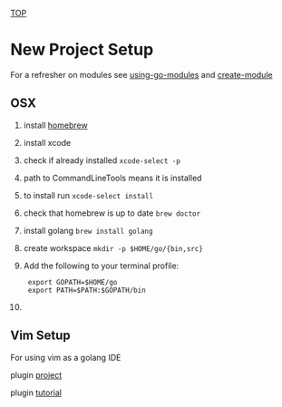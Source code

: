 [TOP](../../README.md)

# New Project Setup
For a refresher on modules see [using-go-modules](https://go.dev/blog/using-go-modules) and [create-module](https://go.dev/doc/tutorial/create-module)

## OSX
1. install [homebrew](https://brew.sh/)
1. install xcode
  1. check if already installed ```xcode-select -p```
  2. path to CommandLineTools means it is installed
  3. to install run ```xcode-select install```
1. check that homebrew is up to date ```brew doctor```
4. install golang ```brew install golang```
5. create workspace ```mkdir -p $HOME/go/{bin,src}```
6. Add the following to your terminal profile:

        export GOPATH=$HOME/go 
        export PATH=$PATH:$GOPATH/bin
7. 


## Vim Setup
For using vim as a golang IDE

plugin [project](https://github.com/fatih/vim-go#install)

plugin [tutorial](https://github.com/fatih/vim-go/wiki)
